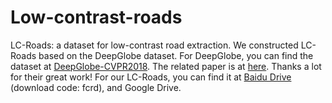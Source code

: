 # Low-contrast-roads
LC-Roads: a dataset for low-contrast road extraction.
We constructed LC-Roads based on the DeepGlobe dataset. 
For DeepGlobe, you can find the dataset at [DeepGlobe-CVPR2018](http://deepglobe.org/challenge.html). The related paper is at [here](https://openaccess.thecvf.com/content_cvpr_2018_workshops/papers/w4/Demir_DeepGlobe_2018_A_CVPR_2018_paper.pdf). Thanks a lot for their great work!
For our LC-Roads, you can find it at [Baidu Drive](https://pan.baidu.com/s/1gsIckLO9shqfAzznQizZKA?pwd=fcrd) (download code: fcrd), and Google Drive.
